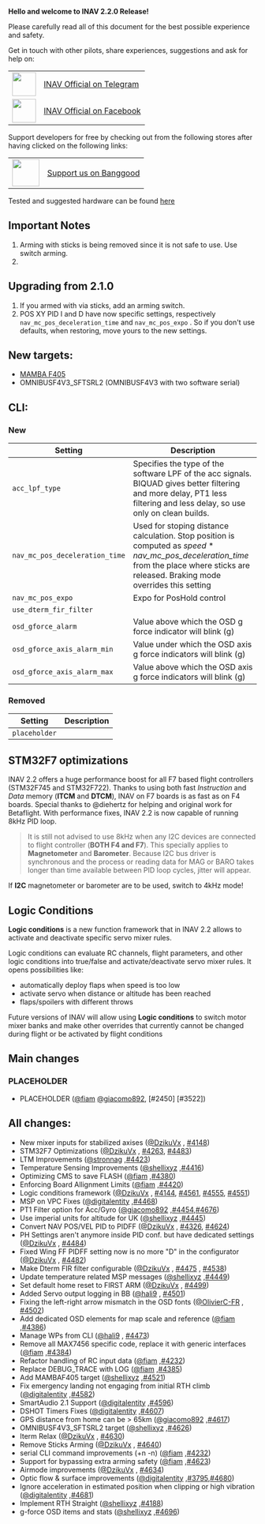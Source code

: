 **Hello and welcome to INAV 2.2.0 Release!**

Please carefully read all of this document for the best possible experience and safety.

Get in touch with other pilots, share experiences, suggestions and ask for help on:

<table>
  <tbody>
    <tr>
      <td><img src="https://upload.wikimedia.org/wikipedia/commons/thumb/8/82/Telegram_logo.svg/1024px-Telegram_logo.svg.png" width="48"></td>
      <td><a href="https://t.me/INAVFlight">INAV Official on Telegram</a></td>
    </tr>
    <tr>
      <td><img src="https://upload.wikimedia.org/wikipedia/commons/thumb/c/cd/Facebook_logo_%28square%29.png/600px-Facebook_logo_%28square%29.png" width="48"></td>
      <td><a href="https://www.facebook.com/groups/INAVOfficial">INAV Official on Facebook</a></td>
    </tr>
  </tbody>
</table>

Support developers for free by checking out from the following stores after having clicked on the following links:

<table>
  <tbody>
    <tr>
      <td><img src="https://lh3.googleusercontent.com/TiHXyUiZ2COk7OmceBgo1qeRN2APAjWL5qUydGc-U3LqkJb3n13EhYEJ8Dpz_IACNHU" width="55"></td>
      <td><a href="https://inavflight.com/shop/u/bg">Support us on Banggood</a></td>
    </tr>
  </tbody>
</table>

Tested and suggested hardware can be found [here](https://github.com/iNavFlight/inav/wiki/Welcome-to-INAV,-useful-links-and-products) 

## Important Notes

1. Arming with sticks is being removed since it is not safe to use. Use switch arming.
2. 

## Upgrading from 2.1.0

1. If you armed with via sticks, add an arming switch.
2. POS XY PID I and D have now specific settings, respectively `nav_mc_pos_deceleration_time` and `nav_mc_pos_expo` . So if you don't use defaults, when restoring, move yours to the new settings.
 
## New targets:

* [MAMBA F405](https://inavflight.com/shop/s/bg/1345001)
* OMNIBUSF4V3_SFTSRL2 (OMNIBUSF4V3 with two software serial)


## CLI:

### New

| Setting | Description |
| ----    | ------ |
| `acc_lpf_type ` | Specifies the type of the software LPF of the acc signals. BIQUAD gives better filtering and more delay, PT1 less filtering and less delay, so use only on clean builds. |
| `nav_mc_pos_deceleration_time` | Used for stoping distance calculation. Stop position is computed as _speed_ * _nav_mc_pos_deceleration_time_ from the place where sticks are released. Braking mode overrides this setting |
| `nav_mc_pos_expo` | Expo for PosHold control |
| `use_dterm_fir_filter`||
|  `osd_gforce_alarm`     | Value above which the OSD g force indicator will blink (g) |
|  `osd_gforce_axis_alarm_min` | Value under which the OSD axis g force indicators will blink (g) |
|  `osd_gforce_axis_alarm_max`  | Value above which the OSD axis g force indicators will blink (g) |
### Removed

| Setting | Description |
| ----    | ------ |
| `placeholder` | |

## STM32F7 optimizations

INAV 2.2 offers a huge performance boost for all F7 based flight controllers (STM32F745 and STM32F722). Thanks to using both fast _Instruction_ and _Data_ memory (**ITCM** and **DTCM**), INAV on F7 boards is as fast as on F4 boards. Special thanks to @diehertz for helping and original work for Betaflight. With performance fixes, INAV 2.2 is now capable of running 8kHz PID loop. 

> It is still not advised to use 8kHz when any I2C devices are connected to flight controller (**BOTH F4 and F7**). This specially applies to **Magnetometer** and **Barometer**. Because I2C bus driver is synchronous and the process or reading data for MAG or BARO takes longer than time available between PID loop cycles, jitter will appear. 

If **I2C** magnetometer or barometer are to be used, switch to 4kHz mode!

## Logic Conditions

**Logic conditions** is a new function framework that in INAV 2.2 allows to activate and deactivate specific servo mixer rules.

Logic conditions can evaluate RC channels, flight parameters, and other logic conditions into true/false and activate/deactivate servo mixer rules. It opens possibilities like:
* automatically deploy flaps when speed is too low
* activate servo when distance or altitude has been reached
* flaps/spoilers with different throws

Future versions of INAV will allow using **Logic conditions** to switch motor mixer banks and make other overrides that currently cannot be changed during flight or be activated by flight conditions 

## Main changes

### PLACEHOLDER
* PLACEHOLDER ([@fiam] [@giacomo892], [#2450] [#3522])

## All changes:

* New mixer inputs for stabilized axises  ([@DzikuVx] , [#4148])
* STM32F7 Optimizations  ([@DzikuVx] , [#4263], [#4483])
* LTM Improvements ([@stronnag] ,[#4423])
* Temperature Sensing Improvements ([@shellixyz] ,[#4416])
* Optimizing CMS to save FLASH ([@fiam] ,[#4380])
* Enforcing Board Allignment Limits  ([@fiam] ,[#4420])
* Logic conditions framework ([@DzikuVx] , [#4144], [#4561], [#4555], [#4551])
* MSP on VPC Fixes  ([@digitalentity] ,[#4468])
* PT1 Filter option for Acc/Gyro ([@giacomo892] ,[#4454],[#4676])
* Use imperial units for altitude for UK ([@shellixyz] ,[#4445])
* Convert NAV POS/VEL PID to PIDFF ([@DzikuVx] , [#4326], [#4624])
* PH Settings aren't anymore inside PID conf. but have dedicated settings ([@DzikuVx] , [#4484])
* Fixed Wing FF PIDFF setting now is no more "D" in the configurator ([@DzikuVx] , [#4482])
* Make Dterm FIR filter configurable ([@DzikuVx] , [#4475] ,  [#4538])
* Update temperature related MSP messages  ([@shellixyz] ,[#4449])
* Set default home reset to FIRST ARM ([@DzikuVx] , [#4499])
* Added Servo output logging in BB ([@hali9] , [#4501])
* Fixing the left-right arrow mismatch in the OSD fonts ([@OlivierC-FR] , [#4502])
* Add dedicated OSD elements for map scale and reference ([@fiam] ,[#4386])
* Manage WPs from CLI ([@hali9] , [#4473])
* Remove all MAX7456 specific code, replace it with generic interfaces ([@fiam] ,[#4384])
* Refactor handling of RC input data  ([@fiam] ,[#4232])
* Replace DEBUG_TRACE with LOG ([@fiam] ,[#4385])
* Add MAMBAF405 target ([@shellixyz] ,[#4521])
* Fix emergency landing not engaging from initial RTH climb ([@digitalentity] ,[#4582])
* SmartAudio 2.1 Support ([@digitalentity] ,[#4596])
* DSHOT Timers Fixes ([@digitalentity] ,[#4607])
* GPS distance from home can be > 65km ([@giacomo892] ,[#4617])
* OMNIBUSF4V3_SFTSRL2 target ([@shellixyz] ,[#4626])
* Iterm Relax ([@DzikuVx] , [#4630])
* Remove Sticks  Arming ([@DzikuVx] , [#4640])
* serial CLI command improvements (+n -n)  ([@fiam] ,[#4232])
* Support for bypassing extra arming safety  ([@fiam] ,[#4623])
* Airmode improvements ([@DzikuVx] , [#4634])
* Optic flow & surface improvements ([@digitalentity] ,[#3795],[#4680])
* Ignore acceleration in estimated position when clipping or high vibration ([@digitalentity] ,[#4681])
* Implement RTH Straight ([@shellixyz] ,[#4188])
* g-force OSD items and stats ([@shellixyz] ,[#4696])

[@digitalentity]: https://github.com/digitalentity
[@DzikuVx]: https://github.com/DzikuVx
[@eephyne]: https://github.com/eephyne
[@fiam]: https://github.com/fiam
[@giacomo892]: https://github.com/giacomo892
[@hali9]: https://github.com/hali9
[@nmaggioni]: https://github.com/nmaggioni
[@nyway]: https://github.com/nyway
[@shellixyz]: https://github.com/shellixyz
[@stronnag]: https://github.com/stronnag
[@mluessi]: https://github.com/mluessi
[@Garogat]: https://github.com/Garogat
[@teckel12]: https://github.com/teckel12
[@bnn1044]: https://github.com/bnn1044
[@krzysztofmatula]: https://github.com/krzysztofmatula
[@danarrib]: https://github.com/danarrib
[@marbalon]: https://github.com/marbalon
[@OlivierC-FR]: https://github.com/OlivierC-FR

[#4148]: https://github.com/iNavFlight/inav/pull/4180
[#4263]: https://github.com/iNavFlight/inav/pull/4263
[#4483]: https://github.com/iNavFlight/inav/pull/4483
[#4423]: https://github.com/iNavFlight/inav/pull/4423
[#4416]: https://github.com/iNavFlight/inav/pull/4416
[#4380]: https://github.com/iNavFlight/inav/pull/4380
[#4420]: https://github.com/iNavFlight/inav/pull/4420
[#4144]: https://github.com/iNavFlight/inav/pull/4144
[#4561]: https://github.com/iNavFlight/inav/pull/4561
[#4555]: https://github.com/iNavFlight/inav/pull/4555
[#4551]: https://github.com/iNavFlight/inav/pull/4551
[#4468]: https://github.com/iNavFlight/inav/pull/4468
[#4454]: https://github.com/iNavFlight/inav/pull/4454
[#4676]: https://github.com/iNavFlight/inav/pull/4676
[#4445]: https://github.com/iNavFlight/inav/pull/4445
[#4326]: https://github.com/iNavFlight/inav/pull/4326
[#4624]: https://github.com/iNavFlight/inav/pull/4624
[#4484]: https://github.com/iNavFlight/inav/pull/4484
[#4482]: https://github.com/iNavFlight/inav/pull/4482
[#4475]: https://github.com/iNavFlight/inav/pull/4475
[#4449]: https://github.com/iNavFlight/inav/pull/4449
[#4499]: https://github.com/iNavFlight/inav/pull/4499
[#4501]: https://github.com/iNavFlight/inav/pull/4501
[#4502]: https://github.com/iNavFlight/inav/pull/4502
[#4386]: https://github.com/iNavFlight/inav/pull/4386
[#4473]: https://github.com/iNavFlight/inav/pull/4473
[#4384]: https://github.com/iNavFlight/inav/pull/4384
[#4384]: https://github.com/iNavFlight/inav/pull/4384
[#4385]: https://github.com/iNavFlight/inav/pull/4385
[#4521]: https://github.com/iNavFlight/inav/pull/4521
[#4538]: https://github.com/iNavFlight/inav/pull/4538
[#4582]: https://github.com/iNavFlight/inav/pull/4582
[#4607]: https://github.com/iNavFlight/inav/pull/4607
[#4596]: https://github.com/iNavFlight/inav/pull/4596
[#4617]: https://github.com/iNavFlight/inav/pull/4617
[#4626]: https://github.com/iNavFlight/inav/pull/4626
[#4630]: https://github.com/iNavFlight/inav/pull/4630
[#4640]: https://github.com/iNavFlight/inav/pull/4640
[#4232]: https://github.com/iNavFlight/inav/pull/4232
[#4623]: https://github.com/iNavFlight/inav/pull/4623
[#4634]: https://github.com/iNavFlight/inav/pull/4634
[#3795]: https://github.com/iNavFlight/inav/pull/3795
[#4680]: https://github.com/iNavFlight/inav/pull/4680
[#4681]: https://github.com/iNavFlight/inav/pull/4681
[#4188]: https://github.com/iNavFlight/inav/pull/4188
[#4696]: https://github.com/iNavFlight/inav/pull/4696
